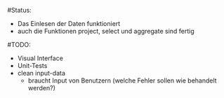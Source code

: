 #Status:
- Das Einlesen der Daten funktioniert
- auch die Funktionen project, select und aggregate sind fertig



#TODO:

- Visual Interface
- Unit-Tests
- clean input-data
  - braucht Input von Benutzern (welche Fehler sollen wie behandelt werden?)